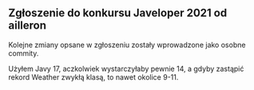 Zgłoszenie do konkursu Javeloper 2021 od ailleron
-------------------------------------------------

Kolejne zmiany opsane w zgłoszeniu zostały wprowadzone jako
osobne commity.

Użyłem Javy 17, aczkolwiek wystarczyłaby pewnie 14,
a gdyby zastąpić rekord Weather zwykłą klasą, to nawet okolice 9-11.